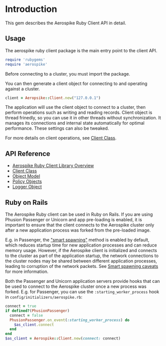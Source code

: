 # Introduction

This gem describes the Aerospike Ruby Client API in detail.


## Usage

The aerospike ruby client package is the main entry point to the client API.

```ruby
require 'rubygems'
require 'aerospike'
```

Before connecting to a cluster, you must import the package.

You can then generate a client object for connecting to and operating against a cluster.

```ruby
client = Aeropsike::Client.new("127.0.0.1")
```

The application will use the client object to connect to a cluster, then perform operations such as writing and reading records.
Client object is thread frinedly, so you can use it in other threads without synchronization.
It manages its connections and internal state automatically for optimal performance. These settings can also be tweaked.

For more details on client operations, see [Client Class](client.md).

## API Reference

- [Aerospike Ruby Client Library Overview](aerospike.md)
- [Client Class](client.md)
- [Object Model](datamodel.md)
- [Policy Objects](policies.md)
- [Logger Object](log.md)

<a name="RubyOnRails"></a>
## Ruby on Rails

The Aerospike Ruby client can be used in Ruby on Rails. If you are using
Phusion Passenger or Unicorn and app pre-loading is enabled, it is important to
ensure that the client connects to the Aerospike cluster only after a new
application process was forked from the pre-loaded image.

E.g. in Passenger, the ["smart
spawning"](https://www.phusionpassenger.com/library/indepth/ruby/spawn_methods/)
method is enabled by default, which reduces startup time for new application
processes and can reduce memory usage. However, if the Aerospike client is
initialized and connects to the cluster as part of the application startup, the
network connections to the cluster nodes may be shared between different
application processes, leading to corruption of the network packets. See
[Smart spawning caveats](https://www.phusionpassenger.com/library/indepth/ruby/spawn_methods/#unintentional-file-descriptor-sharing)
for more information.

Both the Passenger and Unicorn application servers provide hooks that can be
used to connect to the Aerospike cluster once a new process was forked. E.g.
for Passenger, you can use the `:starting_worker_process` hook in
`config/initializers/aerospike.rb`:

```ruby
connect = true
if defined?(PhusionPassenger)
  connect = false
  PhusionPassenger.on_event(:starting_worker_process) do
    $as_client.connect
  end
end
$as_client = Aerospike::Client.new(connect: connect)
```
